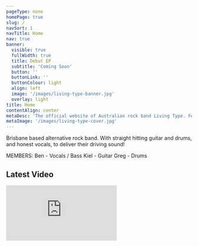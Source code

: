 ```yaml
---
pageType: none
homePage: true
slug: /
navSort: 1
navTitle: Home
nav: true
banner:
  visible: true
  fullWidth: true
  title: Debut EP
  subtitle: 'Coming Soon'
  button: ''
  buttonLink: ''
  buttonColour: light
  align: left
  image: '/images/living-type-banner.jpg'
  overlay: light
title: Home
contentAlign: center
metaDesc: 'The official website of Australian rock band Living Type. Featuring tour dates, music and news.'
metaImage: '/images/living-type-cover.jpg'
---
```

Brisbane based alternative rock band. With straight hitting guitar and drums, and honest vocals, to deliver their driving sound!

MEMBERS:
Ben - Vocals / Bass
Kiel - Guitar
Greg - Drums


## Latest Video
<div class="col-sm-8 offset-sm-2 col-md-6 offset-md-3 embed-responsive embed-responsive-16by9">
<iframe class="embed-responsive-item" src="https://www.youtube.com/embed/2aDe0oMKJHI" frameborder="0" allow="autoplay; encrypted-media" allowfullscreen></iframe>
</div>

